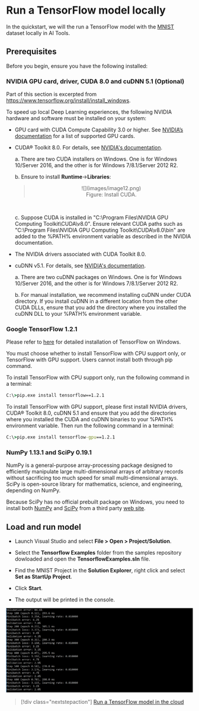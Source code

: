 
# Run a TensorFlow model locally 
In the quickstart, we will the run a TensorFlow model with the [MNIST](http://yann.lecun.com/exdb/mnist/) dataset locally in AI Tools. 

## Prerequisites
Before you begin, ensure you have the following installed:

### NVIDIA GPU card, driver, CUDA 8.0 and cuDNN 5.1 (Optional)

Part of this section is excerpted from <https://www.tensorflow.org/install/install_windows>.

To speed up local Deep Learning experiences, the following NVIDIA hardware and software must be installed on your system:

-  GPU card with CUDA Compute Capability 3.0 or higher.
    See [NVIDIA’s documentation](https://developer.nvidia.com/cuda-gpus) for a list of supported GPU cards.

-  CUDA® Toolkit 8.0. For details, see [NVIDIA's documentation](http://docs.nvidia.com/cuda/cuda-installation-guide-microsoft-windows/).

    a.  There are two CUDA installers on Windows. One is for Windows 10/Server 2016, and the other is for Windows 7/8.1/Server 2012 R2.

    b.  Ensure to install **Runtime**-&gt;**Libraries**:
    ><center>![](images/image12.png)</center>
    ><center>Figure: Install CUDA.</center>
    <br>

    c.  Suppose CUDA is installed in "C:\\Program Files\\NVIDIA GPU Computing Toolkit\\CUDA\\v8.0".
    Ensure relevant CUDA paths such as "C:\\Program Files\\NVIDIA GPU Computing Toolkit\\CUDA\\v8.0\\bin" are added to the %PATH% environment variable as described in the NVIDIA documentation.

-  The NVIDIA drivers associated with CUDA Toolkit 8.0.

-  cuDNN v5.1. For details, see [NVIDIA's documentation](https://developer.nvidia.com/cudnn).

    a.  There are two cuDNN packages on Windows.
        One is for Windows 10/Server 2016, and the other is for Windows 7/8.1/Server 2012 R2.

    b.  For manual installation, we recommend installing cuDNN under CUDA directory.
        If you install cuDNN in a different location from the other CUDA DLLs, ensure that you add the directory where you installed the cuDNN DLL to your %PATH% environment variable.

### Google TensorFlow 1.2.1 

Please refer to [here](https://www.tensorflow.org/install/install_windows) for detailed installation of TensorFlow on Windows.

You must choose whether to install TensorFlow with CPU support only, or TensorFlow with GPU support. Users cannot install both through pip command.

To install TensorFlow with CPU support only, run the following command in a terminal:

```cmd
C:\>pip.exe install tensorflow==1.2.1
```

To install TensorFlow with GPU support, please first install NVIDIA drivers, CUDA® Toolkit 8.0, cuDNN 5.1 and ensure that you add the directories where you installed the CUDA and cuDNN binaries to your %PATH% environment variable. Then run the following command in a terminal:

```cmd
C:\>pip.exe install tensorflow-gpu==1.2.1
```

### NumPy 1.13.1 and SciPy 0.19.1 

NumPy is a general-purpose array-processing package designed to efficiently manipulate large multi-dimensional arrays of arbitrary records without sacrificing too much speed for small multi-dimensional arrays.
SciPy is open-source library for mathematics, science, and engineering, depending on NumPy.

Because SciPy has no official prebuilt package on Windows, you need to install both [NumPy](https://www.lfd.uci.edu/~gohlke/pythonlibs/#numpy) and [SciPy](https://www.lfd.uci.edu/~gohlke/pythonlibs/#scipy) from a third party [web site](http://www.lfd.uci.edu/~gohlke/pythonlibs/).

## Load and run model 

- Launch Visual Studio and select **File > Open > Project/Solution**.

- Select the **Tensorflow Examples** folder from the samples repository dowloaded and open the **TensorflowExamples.sln** file. 

- Find the MNIST Project in the **Solution Explorer**, right click and select **Set as StartUp Project**.

- Click **Start**. 

- The output will be printed in the console.

![Sample output from console6](media\tensorflow-local\console-output.png)

> [!div class="nextstepaction"]
> [Run a TensorFlow model in the cloud](tensorflow-vm.md)